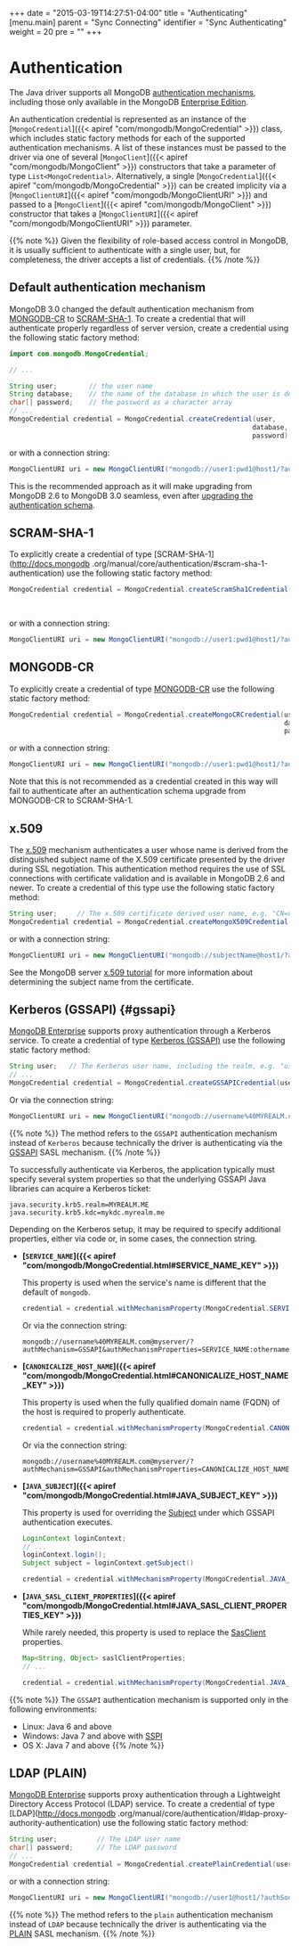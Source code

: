 +++
date = "2015-03-19T14:27:51-04:00"
title = "Authenticating"
[menu.main]
  parent = "Sync Connecting"
  identifier = "Sync Authenticating"
  weight = 20
  pre = "<i class='fa'></i>"
+++

# Authentication

The Java driver supports all MongoDB [authentication mechanisms](http://docs.mongodb.org/manual/core/authentication/), including those
only available in the MongoDB [Enterprise Edition](http://docs.mongodb.org/manual/administration/install-enterprise/).

An authentication credential is represented as an instance of the
[`MongoCredential`]({{< apiref "com/mongodb/MongoCredential" >}}) class, which includes static factory methods for
each of the supported authentication mechanisms.  A list of these instances must be passed to the driver via one of several
[`MongoClient`]({{< apiref "com/mongodb/MongoClient" >}}) constructors that take a 
parameter of type `List<MongoCredential>`.  Alternatively, a single [`MongoCredential`]({{< apiref "com/mongodb/MongoCredential" >}})
can be created implicity via a 
[`MongoClientURI`]({{< apiref "com/mongodb/MongoClientURI" >}}) and passed to a [`MongoClient`]({{< apiref "com/mongodb/MongoClient" >}})
constructor that takes a [`MongoClientURI`]({{< apiref "com/mongodb/MongoClientURI" >}}) parameter. 

{{% note %}}
Given the flexibility of role-based access control in MongoDB, it is usually sufficient to authenticate with a single user, but, for completeness, the driver accepts a list of credentials.
{{% /note %}}

## Default authentication mechanism

MongoDB 3.0 changed the default authentication mechanism from
[MONGODB-CR](http://docs.mongodb.org/manual/core/authentication/#mongodb-cr-authentication) to
[SCRAM-SHA-1](http://docs.mongodb.org/manual/core/authentication/#scram-sha-1-authentication).  To create a credential that will
authenticate properly regardless of server version, create a credential using the following static factory method:

 ```java
import com.mongodb.MongoCredential;

// ...

String user;        // the user name
String database;    // the name of the database in which the user is defined
char[] password;    // the password as a character array
// ...
MongoCredential credential = MongoCredential.createCredential(user,
                                                              database,
                                                              password);
```

or with a connection string:

```java
MongoClientURI uri = new MongoClientURI("mongodb://user1:pwd1@host1/?authSource=db1");
```

This is the recommended approach as it will make upgrading from MongoDB 2.6 to MongoDB 3.0 seamless, even after [upgrading the
authentication schema](http://docs.mongodb.org/manual/release-notes/3.0-scram/#upgrade-mongodb-cr-to-scram).


## SCRAM-SHA-1

To explicitly create a credential of type [SCRAM-SHA-1](http://docs.mongodb .org/manual/core/authentication/#scram-sha-1-authentication)
use the following static factory method:

```java
MongoCredential credential = MongoCredential.createScramSha1Credential(user,
                                                                       database,
                                                                       password);
```

or with a connection string:

```java
MongoClientURI uri = new MongoClientURI("mongodb://user1:pwd1@host1/?authSource=db1&authMechanism=SCRAM-SHA-1");
```

## MONGODB-CR

To explicitly create a credential of type [MONGODB-CR](http://docs.mongodb.org/manual/core/authentication/#mongodb-cr-authentication)
use the following static factory method:

```java
MongoCredential credential = MongoCredential.createMongoCRCredential(user,
                                                                     database,
                                                                     password);
```

or with a connection string:

```java
MongoClientURI uri = new MongoClientURI("mongodb://user1:pwd1@host1/?authSource=db1&authMechanism=MONGODB-CR");
```

Note that this is not recommended as a credential created in this way will fail to authenticate after an authentication schema upgrade
from MONGODB-CR to SCRAM-SHA-1.

## x.509

The [x.509](http://docs.mongodb.org/manual/core/authentication/#x-509-certificate-authentication) mechanism authenticates a user
whose name is derived from the distinguished subject name of the X.509 certificate presented by the driver during SSL negotiation. This
authentication method requires the use of SSL connections with certificate validation and is available in MongoDB 2.6 and newer. To
create a credential of this type use the following static factory method:

```java
String user;     // The x.509 certificate derived user name, e.g. "CN=user,OU=OrgUnit,O=myOrg,..."
MongoCredential credential = MongoCredential.createMongoX509Credential(user);
```

or with a connection string:

```java
MongoClientURI uri = new MongoClientURI("mongodb://subjectName@host1/?authMechanism=MONGODB-X509");
```

See the MongoDB server
[x.509 tutorial](http://docs.mongodb.org/manual/tutorial/configure-x509-client-authentication/#add-x-509-certificate-subject-as-a-user) for
more information about determining the subject name from the certificate.

## Kerberos (GSSAPI) {#gssapi}

[MongoDB Enterprise](http://www.mongodb.com/products/mongodb-enterprise) supports proxy authentication through a Kerberos service.  To
create a credential of type [Kerberos (GSSAPI)](http://docs.mongodb.org/manual/core/authentication/#kerberos-authentication) use the
following static factory method:

```java
String user;   // The Kerberos user name, including the realm, e.g. "user1@MYREALM.ME"
// ...
MongoCredential credential = MongoCredential.createGSSAPICredential(user);
```

Or via the connection string:

```java
MongoClientURI uri = new MongoClientURI("mongodb://username%40MYREALM.com@host1/?authMechanism=GSSAPI");
```

{{% note %}}
The method refers to the `GSSAPI` authentication mechanism instead of `Kerberos` because technically the driver is authenticating via the
[GSSAPI](https://tools.ietf.org/html/rfc4752) SASL mechanism.
{{% /note %}}

To successfully authenticate via Kerberos, the application typically must specify several system properties so that the underlying GSSAPI
Java libraries can acquire a Kerberos ticket:

    java.security.krb5.realm=MYREALM.ME
    java.security.krb5.kdc=mykdc.myrealm.me

Depending on the Kerberos setup, it may be required to specify additional properties, either via code or, in some cases,
the connection string.

- **[`SERVICE_NAME`]({{< apiref "com/mongodb/MongoCredential.html#SERVICE_NAME_KEY" >}})**

	This property is used when the service's name is different that the default of `mongodb`.

	```java
	credential = credential.withMechanismProperty(MongoCredential.SERVICE_NAME_KEY, "othername");
	```

	Or via the connection string:

	```
	mongodb://username%40MYREALM.com@myserver/?authMechanism=GSSAPI&authMechanismProperties=SERVICE_NAME:othername
	```

- **[`CANONICALIZE_HOST_NAME`]({{< apiref "com/mongodb/MongoCredential.html#CANONICALIZE_HOST_NAME_KEY" >}})**

	This property is used when the fully qualified domain name (FQDN) of the host is required to properly authenticate.

	```java
	credential = credential.withMechanismProperty(MongoCredential.CANONICALIZE_HOST_NAME_KEY, true);
	```

	Or via the connection string:

	```
	mongodb://username%40MYREALM.com@myserver/?authMechanism=GSSAPI&authMechanismProperties=CANONICALIZE_HOST_NAME:true
	```

- **[`JAVA_SUBJECT`]({{< apiref "com/mongodb/MongoCredential.html#JAVA_SUBJECT_KEY" >}})**

    This property is used for overriding the [Subject](http://docs.oracle.com/javase/8/docs/api/javax/security/auth/Subject.html)
    under which GSSAPI authentication executes.

	```java
	LoginContext loginContext;
	// ...
    loginContext.login();
    Subject subject = loginContext.getSubject()

	credential = credential.withMechanismProperty(MongoCredential.JAVA_SUBJECT_KEY, subject);
	```

- **[`JAVA_SASL_CLIENT_PROPERTIES`]({{< apiref "com/mongodb/MongoCredential.html#JAVA_SASL_CLIENT_PROPERTIES_KEY" >}})**

    While rarely needed, this property is used to replace the
    [SasClient](http://docs.oracle.com/javase/8/docs/api/javax/security/sasl/SaslClient.html) properties.

    ```java
    Map<String, Object> saslClientProperties;
	// ...

	credential = credential.withMechanismProperty(MongoCredential.JAVA_SASL_CLIENT_PROPERTIES_KEY, saslClientProperties);
	```

{{% note %}}
The `GSSAPI` authentication mechanism is supported only in the following environments:

* Linux: Java 6 and above 
* Windows: Java 7 and above with [SSPI](https://msdn.microsoft.com/en-us/library/windows/desktop/aa380493)
* OS X: Java 7 and above
{{% /note %}}

## LDAP (PLAIN)

[MongoDB Enterprise](http://www.mongodb.com/products/mongodb-enterprise) supports proxy authentication through a Lightweight Directory
Access Protocol (LDAP) service.  To create a credential of type [LDAP](http://docs.mongodb
.org/manual/core/authentication/#ldap-proxy-authority-authentication) use the following static factory method:

```java
String user;          // The LDAP user name
char[] password;      // The LDAP password
// ...
MongoCredential credential = MongoCredential.createPlainCredential(user, "$external", password);
```

or with a connection string:

```java
MongoClientURI uri = new MongoClientURI("mongodb://user1@host1/?authSource=$external&authMechanism=PLAIN");
```

{{% note %}}
The method refers to the `plain` authentication mechanism instead of `LDAP` because technically the driver is authenticating via the [PLAIN](https://www.ietf.org/rfc/rfc4616.txt) SASL mechanism.
{{% /note %}}
